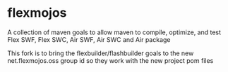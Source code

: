 flexmojos
=========

A collection of maven goals to allow maven to compile, optimize, and test Flex SWF, Flex SWC, Air SWF, Air SWC and Air package

This fork is to bring the flexbuilder/flashbuilder goals to the new net.flexmojos.oss group id so they work with the new project pom files
